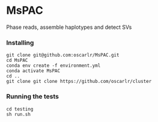 # MsPAC
Phase reads, assemble haplotypes and detect SVs

### Installing
```
git clone git@github.com:oscarlr/MsPAC.git
cd MsPAC
conda env create -f environment.yml 
conda activate MsPAC
cd ..
git clone git clone https://github.com/oscarlr/cluster
```

### Running the tests
```
cd testing
sh run.sh
```
